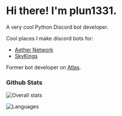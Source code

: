 # Hi there! I'm plun1331.
A very cool Python Discord bot developer.

Cool places I make discord bots for:
- [Aether Network](https://aether-mc.net)
- [SkyKings](https://skykings.net)

Former bot developer on [Atlas](https://the-atlas.net).

### Github Stats
![Overall stats](https://github-readme-stats.vercel.app/api?username=plun1331&theme=cobalt&show_icons=true&count_private=true)

![Languages](https://github-readme-stats.vercel.app/api/top-langs/?username=plun1331&theme=cobalt&show_icons=true&count_private=true)

